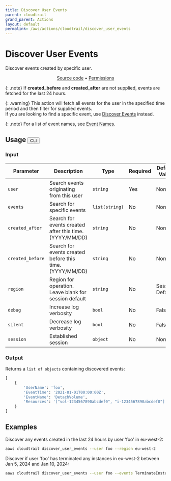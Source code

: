 ```yaml
---
title: Discover User Events
parent: cloudtrail
grand_parent: Actions
layout: default
permalink: /aws/actions/cloudtrail/discover_user_events
---
```


# Discover User Events

Discover events created by specific user.

<p align="center">
   <a href="https://github.com/avtomat-hub/avtomat-aws/tree/main/avtomat_aws/cloudtrail/discover_user_events.py">Source code</a> •
   <a href="/aws/permissions/cloudtrail/discover_user_events">Permissions</a>
</p>

{: .note}
If **created_before** and **created_after** are not supplied, events are fetched for the last 24 hours.

{: .warning}
This action will fetch all events for the user in the specified time period and then filter for supplied events.<br/>
If you are looking to find a specific event, use [Discover Events](/aws/actions/cloudtrail/discover_events) instead.

{: .note}
For a list of event names, see [Event Names](/aws/actions/cloudtrail/event_names).

## Usage <button id="toggleButton" class="btn fs-3" onclick="toggleTables()">CLI</button>

### Input

| Parameter        | Description                                              | Type           | Required | Default Value   |
|------------------|----------------------------------------------------------|----------------|----------|-----------------|
| `user`           | Search events originating from this user                 | `string`       | Yes      | None            |
| `events`         | Search for specific events                               | `list(string)` | No       | None            |
| `created_after`  | Search for events created after this time. (YYYY/MM/DD)  | `string`       | No       | None            |
| `created_before` | Search for events created before this time. (YYYY/MM/DD) | `string`       | No       | None            |
| `region`         | Region for operation. Leave blank for session default    | `string`       | No       | Session Default |
| `debug`          | Increase log verbosity                                   | `bool`         | No       | False           |
| `silent`         | Decrease log verbosity                                   | `bool`         | No       | False           |
| `session`        | Established session                                      | `object`       | No       | None            |                           

### Output

Returns a `list of objects` containing discovered events:

```python
[
    {
        'UserName': 'foo',
        'EventTime': '2021-01-01T00:00:00Z',
        'EventName': 'DetachVolume',
        'Resources': '["vol-1234567890abcdef0", "i-1234567890abcdef0"]'
    }
]
```

<div markdown="1" id="cli" style="display: block;">

## Examples

Discover any events created in the last 24 hours by user 'foo' in eu-west-2:

```bash
aaws cloudtrail discover_user_events --user foo --region eu-west-2
```

Discover if user 'foo' has terminated any instances in eu-west-2 between Jan 5, 2024 and Jan 10, 2024:

```bash
aaws cloudtrail discover_user_events --user foo --events TerminateInstances --created_before 2024/01/10 --created_after 2024/01/05 --region eu-west-2
```

</div>

<div markdown="1" id="prog" style="display: none;">

## Examples

Discover any events created in the last 24 hours by user 'foo' in eu-west-2:

```python
from avtomat_aws import cloudtrail

response = cloudtrail.discover_user_events(user="foo", region="eu-west-2")
```

Discover if user 'foo' has terminated any instances in eu-west-2 between Jan 5, 2024 and Jan 10, 2024:

```python
from avtomat_aws import cloudtrail

response = cloudtrail.discover_user_events(user="foo",
                                           events=["TerminateInstances"],
                                           created_before="2024/01/10",
                                           created_after="2024/01/05",
                                           region="eu-west-2")
```

</div>

<script>
  function toggleTables() {
    var cli = document.getElementById("cli");
    var prog = document.getElementById("prog");
    var toggleButton = document.getElementById("toggleButton");
    if (cli.style.display === "none") {
      cli.style.display = "block";
      prog.style.display = "none";
      toggleButton.innerHTML = "CLI";
    } else {
      cli.style.display = "none";
      prog.style.display = "block";
      toggleButton.innerHTML = "Programmatic";
    } 
  }
</script>
